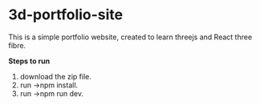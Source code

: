# 3d-portfolio-site
This is a simple portfolio website, created to learn threejs and React three fibre.

**Steps to run**
1. download the zip file.
2. run ->npm install.
3. run ->npm run dev.


